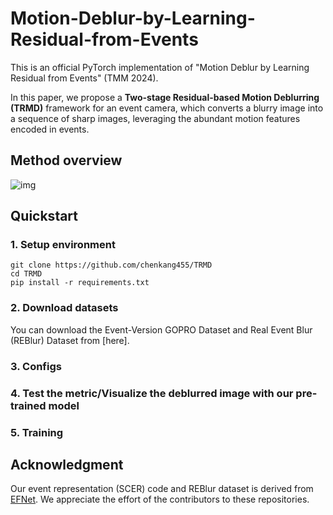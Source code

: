 # Motion-Deblur-by-Learning-Residual-from-Events
This is an official PyTorch implementation of "Motion Deblur by Learning Residual from Events"  (TMM 2024).

In this paper, we propose a **Two-stage Residual-based Motion Deblurring (TRMD)** framework for an event camera, which converts a blurry image into a sequence of sharp images, leveraging the abundant motion features encoded in events.

## Method overview
![img](https://github.com/chenkang455/Motion-Deblur-by-Learning-Residual-from-Events/assets/72788314/5feb49ae-f32d-4710-a249-e2b60c7ae842)

## Quickstart
### 1. Setup environment

```
git clone https://github.com/chenkang455/TRMD
cd TRMD
pip install -r requirements.txt
```
### 2. Download datasets
You can download the Event-Version GOPRO Dataset and Real Event Blur (REBlur) Dataset from [here].

### 3. Configs

### 4. Test the metric/Visualize the deblurred image with our pre-trained model

### 5. Training


## Acknowledgment

Our event representation (SCER) code and REBlur dataset is derived from [EFNet](https://github.com/AHupuJR/EFNet). We appreciate the effort of the contributors to these repositories.
